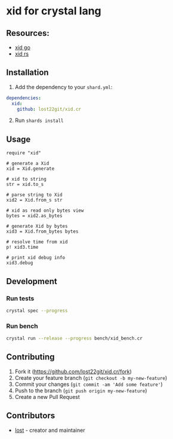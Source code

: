 # xid for crystal lang

## Resources:

- [xid go](https://github.com/rs/xid)
- [xid rs](https://github.com/kazk/xid-rs)

## Installation

1. Add the dependency to your `shard.yml`:

```yaml
dependencies:
  xid:
    github: lost22git/xid.cr
```

2. Run `shards install`

## Usage

```crystal
require "xid"

# generate a Xid
xid = Xid.generate

# xid to string
str = xid.to_s

# parse string to Xid
xid2 = Xid.from_s str

# xid as read only bytes view
bytes = xid2.as_bytes

# generate Xid by bytes
xid3 = Xid.from_bytes bytes

# resolve time from xid
p! xid3.time

# print xid debug info
xid3.debug

```


## Development

### Run tests

```sh
crystal spec --progress
```

### Run bench


```sh
crystal run --release --progress bench/xid_bench.cr
```

## Contributing

1. Fork it (<https://github.com/lost22git/xid.cr/fork>)
2. Create your feature branch (`git checkout -b my-new-feature`)
3. Commit your changes (`git commit -am 'Add some feature'`)
4. Push to the branch (`git push origin my-new-feature`)
5. Create a new Pull Request

## Contributors

- [lost](https://github.com/lost22git) - creator and maintainer
